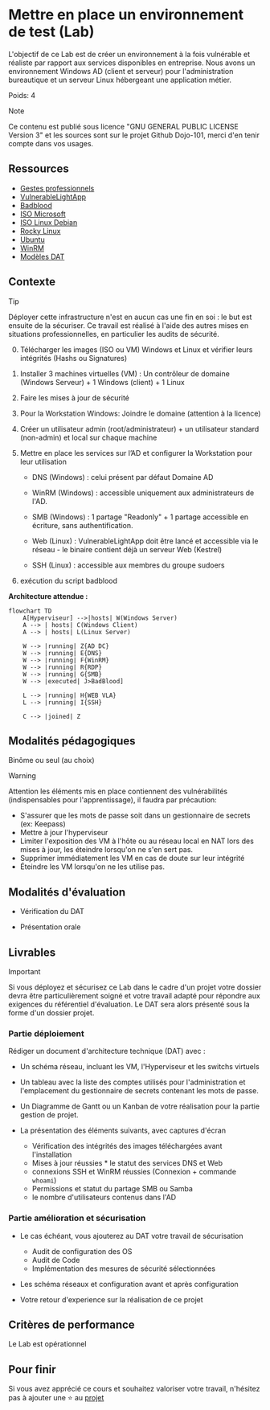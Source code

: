 # Mettre en place un environnement de test (Lab)

L'objectif de ce Lab est de créer un environnement à la fois vulnérable et réaliste par rapport aux services disponibles en entreprise.
Nous avons un environnement Windows AD (client et serveur) pour l'administration bureautique et un serveur Linux hébergeant une application métier.

Poids: 4

> [!NOTE]
> Ce contenu est publié sous licence "GNU GENERAL PUBLIC LICENSE Version 3" et les sources sont sur le projet Github Dojo-101, merci d'en tenir compte dans vos usages.

## Ressources

* [Gestes professionnels](https://github.com/Aif4thah/Dojo-101)
* [VulnerableLightApp](https://github.com/Aif4thah/VulnerableLightApp)
* [Badblood](https://github.com/davidprowe/BadBlood)
* [ISO Microsoft](https://www.microsoft.com/fr-fr/evalcenter)
* [ISO Linux Debian](https://www.debian.org/index.fr.html)
* [Rocky Linux](https://rockylinux.org/fr-FR)
* [Ubuntu](https://www.ubuntu-fr.org/download/)
* [WinRM](https://learn.microsoft.com/fr-fr/windows/win32/winrm/installation-and-configuration-for-windows-remote-management)
* [Modèles DAT](https://github.com/bflorat/modele-da)

## Contexte

> [!TIP]
> Déployer cette infrastructure n'est en aucun cas une fin en soi : le but est ensuite de la sécuriser. Ce travail est réalisé à l'aide des autres mises en situations professionnelles, en particulier les audits de sécurité.

0. Télécharger les images (ISO ou VM) Windows et Linux et vérifier leurs intégrités (Hashs ou Signatures)

1. Installer 3 machines virtuelles (VM) : Un contrôleur de domaine (Windows Serveur) + 1 Windows (client) + 1 Linux

2. Faire les mises à jour de sécurité

3. Pour la Workstation Windows: Joindre le domaine (attention à la licence)

4. Créer un utilisateur admin (root/administrateur) + un utilisateur standard (non-admin) et local sur chaque machine

5. Mettre en place les services sur l’AD et configurer la Workstation pour leur utilisation

    * DNS (Windows) : celui présent par défaut Domaine AD

    * WinRM (Windows) : accessible uniquement aux administrateurs de l'AD. 

    * SMB (Windows) : 1 partage "Readonly" + 1 partage accessible en écriture, sans authentification.

    * Web (Linux) : VulnerableLightApp doit être lancé et accessible via le réseau - le binaire contient déjà un serveur Web (Kestrel)

    * SSH (Linux) : accessible aux membres du groupe sudoers

6. exécution du script badblood

**Architecture attendue :**

```mermaid
flowchart TD
    A[Hyperviseur] -->|hosts| W(Windows Server)
    A --> | hosts| C(Windows Client)
    A --> | hosts| L(Linux Server)

    W --> |running| Z{AD DC}
    W --> |running| E{DNS}
    W --> |running| F{WinRM}
    W --> |running| R{RDP}
    W --> |running| G{SMB} 
    W --> |executed| J>BadBlood] 

    L --> |running| H{WEB VLA}
    L --> |running| I{SSH}

    C --> |joined| Z
```

## Modalités pédagogiques

Binôme ou seul (au choix)

> [!WARNING]
> Attention les éléments mis en place contiennent des vulnérabilités (indispensables pour l'apprentissage), il faudra par précaution:

* S'assurer que les mots de passe soit dans un gestionnaire de secrets (ex: Keepass)
* Mettre à jour l'hyperviseur
* Limiter l'exposition des VM à l'hôte ou au réseau local en NAT lors des mises à jour, les éteindre lorsqu'on ne s'en sert pas.
* Supprimer immédiatement les VM en cas de doute sur leur intégrité
* Éteindre les VM lorsqu'on ne les utilise pas.

## Modalités d'évaluation

* Vérification du DAT

* Présentation orale

## Livrables

> [!IMPORTANT]  
> Si vous déployez et sécurisez ce Lab dans le cadre d'un projet votre dossier devra être particulièrement soigné et votre travail adapté pour répondre aux exigences du référentiel d'évaluation. Le DAT sera alors présenté sous la forme d'un dossier projet.

### Partie déploiement

Rédiger un document d'architecture technique (DAT) avec : 

* Un schéma réseau, incluant les VM, l'Hyperviseur et les switchs virtuels

* Un tableau avec la liste des comptes utilisés pour l'administration et l'emplacement du gestionnaire de secrets contenant les mots de passe.

* Un Diagramme de Gantt ou un Kanban de votre réalisation pour la partie gestion de projet.

* La présentation des éléments suivants, avec captures d'écran

  * Vérification des intégrités des images téléchargées avant l'installation
  * Mises à jour réussies  * le statut des services DNS et Web
  * connexions SSH et WinRM réussies (Connexion + commande `whoami`)
  * Permissions et statut du partage SMB ou Samba
  * le nombre d'utilisateurs contenus dans l'AD

### Partie amélioration et sécurisation

* Le cas échéant, vous ajouterez au DAT votre travail de sécurisation

  * Audit de configuration des OS
  * Audit de Code
  * Implémentation des mesures de sécurité sélectionnées

* Les schéma réseaux et configuration avant et après configuration

* Votre retour d'experience sur la réalisation de ce projet

## Critères de performance

Le Lab est opérationnel

## Pour finir

Si vous avez apprécié ce cours et souhaitez valoriser votre travail, n'hésitez pas à ajouter une ⭐ au [projet](https://github.com/Aif4thah/Dojo-101)
